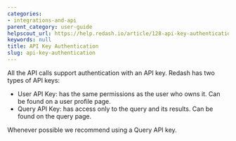 ```yaml
---
categories:
- integrations-and-api
parent_category: user-guide
helpscout_url: https://help.redash.io/article/128-api-key-authentication
keywords: null
title: API Key Authentication
slug: api-key-authentication
---
```

All the API calls support authentication with an API key. Redash has two types
of API keys:

  * User API Key: has the same permissions as the user who owns it. Can be found on a user profile page.
  * Query API Key: has access only to the query and its results. Can be found on the query page.

Whenever possible we recommend using a Query API key.

